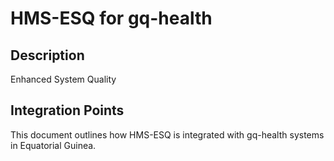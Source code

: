 # HMS-ESQ for gq-health

## Description

Enhanced System Quality

## Integration Points

This document outlines how HMS-ESQ is integrated with gq-health systems in Equatorial Guinea.

